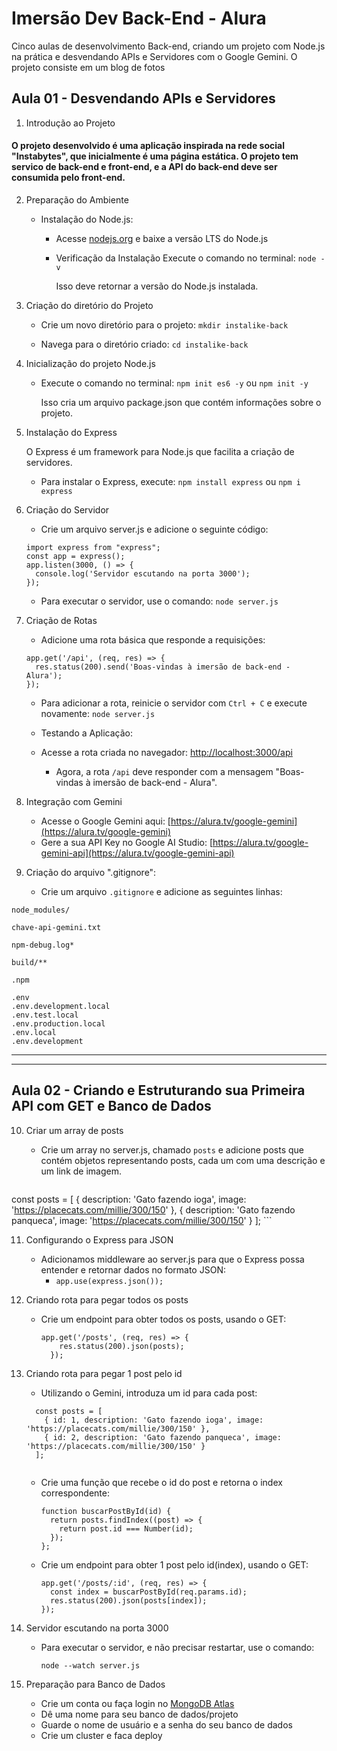 # Imersão Dev Back-End - Alura
Cinco aulas de desenvolvimento Back-end, criando um projeto com Node.js na prática e desvendando APIs e Servidores com o Google Gemini. O projeto consiste em um blog de fotos

## Aula 01 - Desvendando APIs e Servidores

1. Introdução ao Projeto
#### O projeto desenvolvido é uma aplicação inspirada na rede social "Instabytes", que inicialmente é uma página estática. O projeto tem servico de back-end e front-end, e a API do back-end deve ser consumida pelo front-end.

2. Preparação do Ambiente
   - Instalação do Node.js:
     - Acesse [nodejs.org](https://nodejs.org/) e baixe a versão LTS do Node.js
     - Verificação da Instalação
         Execute o comando no terminal: `node -v`

          Isso deve retornar a versão do Node.js instalada.

3. Criação do diretório do Projeto
   - Crie um novo diretório para o projeto:
      `mkdir instalike-back`

   - Navega para o diretório criado:
      `cd instalike-back`

4. Inicialização do projeto Node.js
   - Execute o comando no terminal: `npm init es6 -y` ou `npm init -y`
  
     Isso cria um arquivo package.json que contém informações sobre o projeto.

5. Instalação do Express
   
   O Express é um framework para Node.js que facilita a criação de servidores.
   - Para instalar o Express, execute: `npm install express` ou `npm i express`

6. Criação do Servidor
   - Crie um arquivo server.js e adicione o seguinte código:
  
    ```
    import express from "express";
    const app = express();
    app.listen(3000, () => {
      console.log('Servidor escutando na porta 3000');
    });
      ```
      
   - Para executar o servidor, use o comando: `node server.js`

7. Criação de Rotas
   - Adicione uma rota básica que responde a requisições:
  
    ```
    app.get('/api', (req, res) => {
      res.status(200).send('Boas-vindas à imersão de back-end - Alura');
    });
      ```

   - Para adicionar a rota, reinicie o servidor com `Ctrl + C` e execute novamente: `node server.js`
  
   - Testando a Aplicação:
    - Acesse a rota criada no navegador:
  [http://localhost:3000/api](http://localhost:3000/api)
      - Agora, a rota `/api` deve responder com a mensagem "Boas-vindas à imersão de back-end - Alura".
  
8. Integração com Gemini
   - Acesse o Google Gemini aqui: [https://alura.tv/google-gemini](https://alura.tv/google-gemini)
   - Gere a sua API Key no Google AI Studio: [https://alura.tv/google-gemini-api](https://alura.tv/google-gemini-api)
  
9. Criação do arquivo ".gitignore":
   - Crie um arquivo `.gitignore` e adicione as seguintes linhas:
  
  ```
  node_modules/

  chave-api-gemini.txt

  npm-debug.log*  

  build/**

  .npm

  .env
  .env.development.local
  .env.test.local
  .env.production.local
  .env.local
  .env.development

  ```

***
***

## Aula 02 - Criando e Estruturando sua Primeira API com GET e Banco de Dados

10. Criar um array de posts
    - Crie um array no server.js, chamado `posts` e adicione posts que contém objetos representando posts, cada um com uma descrição e um link de imagem.

    ```json
 const posts = [
    { description: 'Gato fazendo ioga', image: 'https://placecats.com/millie/300/150' },
    { description: 'Gato fazendo panqueca', image: 'https://placecats.com/millie/300/150' }
];
    ```
    
11.  Configurando o Express para JSON
     - Adicionamos middleware ao server.js para que o Express possa entender e retornar dados no formato JSON:
       - `app.use(express.json());`

12. Criando rota para pegar todos os posts
    - Crie um endpoint para obter todos os posts, usando o GET:
      ```
      app.get('/posts', (req, res) => {
          res.status(200).json(posts);
        });
        ```

13. Criando rota para pegar 1 post pelo id
    - Utilizando o Gemini, introduza um id para cada post:
  
    ```
      const posts = [
        { id: 1, description: 'Gato fazendo ioga', image: 'https://placecats.com/millie/300/150' },
        { id: 2, description: 'Gato fazendo panqueca', image: 'https://placecats.com/millie/300/150' }
      ];
            
    ```

    - Crie uma função que recebe o id do post e retorna o index correspondente:
      ```
      function buscarPostById(id) {
        return posts.findIndex((post) => {
          return post.id === Number(id);
        });
      };
      ```

    - Crie um endpoint para obter 1 post pelo id(index), usando o GET:
      ```
      app.get('/posts/:id', (req, res) => {
        const index = buscarPostById(req.params.id);
        res.status(200).json(posts[index]);
      });
      ```

15. Servidor escutando na porta 3000
    - Para executar o servidor, e não precisar restartar, use o comando:
    
       `node --watch server.js` 

16. Preparação para Banco de Dados
    - Crie um conta ou faça login no [MongoDB Atlas](https://www.mongodb.com/products/platform/atlas-database)
    - Dê uma nome para seu banco de dados/projeto
    - Guarde o nome de usuário e a senha do seu banco de dados
    - Crie um cluster e faca deploy
